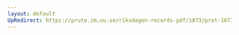 ```yaml
---
layout: default
UpRedirect: https://pruto.im.uu.se/riksdagen-records-pdf/1873/prot-1873--fk--131/prot-1873--fk--131_005.pdf
---
```

